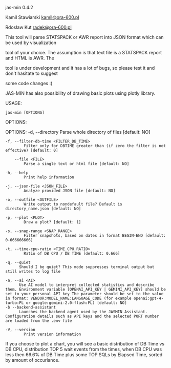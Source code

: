 jas-min 0.4.2

Kamil Stawiarski <kamil@ora-600.pl>

Rdosław Kut <radek@ora-600.pl>

This tool will parse STATSPACK or AWR report into JSON format which can be used by visualization

tool of your choice. The assumption is that text file is a STATSPACK report and HTML is AWR. The

tool is under development and it has a lot of bugs, so please test it and don't hasitate to suggest

some code changes :)

JAS-MIN has also possibility of drawing basic plots using plotly library. 


USAGE:

    jas-min [OPTIONS]


OPTIONS:

OPTIONS:
    -d, --directory <DIRECTORY>
            Parse whole directory of files [default: NO]

    -f, --filter-db-time <FILTER_DB_TIME>
            Filter only for DBTIME greater than (if zero the filter is not effective) [default: 0]

        --file <FILE>
            Parse a single text or html file [default: NO]

    -h, --help
            Print help information

    -j, --json-file <JSON_FILE>
            Analyze provided JSON file [default: NO]

    -o, --outfile <OUTFILE>
            Write output to nondefault file? Default is directory_name.json [default: NO]

    -p, --plot <PLOT>
            Draw a plot? [default: 1]

    -s, --snap-range <SNAP_RANGE>
            Filter snapshots, based on dates in format BEGIN-END [default: 0-666666666]

    -t, --time-cpu-ratio <TIME_CPU_RATIO>
            Ratio of DB CPU / DB TIME [default: 0.666]

    -q, --quiet
          Should I be quiet? This mode suppresses terminal output but still writes to log file

    -a, --ai <AI>
          Use AI model to interpret collected statistics and describe them. Environment variable [OPENAI_API_KEY | GEMINI_API_KEY] should be set to your personal API key The parameter should be set to the value in format: VENDOR:MODEL_NAME:LANGUAGE_CODE (for example openai:gpt-4-turbo:PL or google:gemini-2.0-flash:PL) [default: NO]
    -b --backend-assistant
          Launches the backend agent used by the JASMIN Assistant. Configuration details such as API keys and the selected PORT number are loaded from the .env file

    -V, --version
            Print version information
    

If you choose to plot a chart, you will see a basic distribution of DB Time vs DB CPU, distribution TOP 5 wait events from the times, when DB CPU was less then 66.6% of DB Time plus some TOP SQLs by Elapsed Time, sorted by amount of occuriance.  

